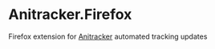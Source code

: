 # Anitracker.Firefox
Firefox extension for [Anitracker](https://github.com/mangelarilla/Anitracker) automated tracking updates
